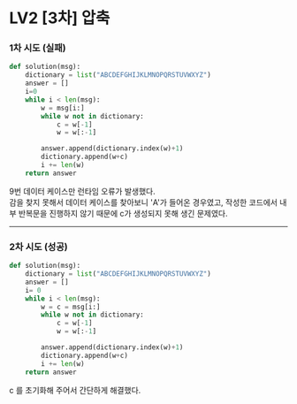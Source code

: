 # LV2 [3차] 압축

### 1차 시도 (실패)
```py
def solution(msg):
    dictionary = list("ABCDEFGHIJKLMNOPQRSTUVWXYZ")
    answer = []
    i=0
    while i < len(msg):
        w = msg[i:]
        while w not in dictionary:
            c = w[-1]
            w = w[:-1]

        answer.append(dictionary.index(w)+1)
        dictionary.append(w+c)
        i += len(w)
    return answer
```
9번 데이터 케이스만 런타임 오류가 발생했다.  
감을 찾지 못해서 데이터 케이스를 찾아보니 'A'가 들어온 경우였고, 작성한 코드에서 내부 반복문을 진행하지 않기 때문에 c가 생성되지 못해 생긴 문제였다.

*****

### 2차 시도 (성공)
```py
def solution(msg):
    dictionary = list("ABCDEFGHIJKLMNOPQRSTUVWXYZ")
    answer = []
    i= 0
    while i < len(msg):
        w = c = msg[i:]
        while w not in dictionary:
            c = w[-1]
            w = w[:-1]

        answer.append(dictionary.index(w)+1)
        dictionary.append(w+c)
        i += len(w)
    return answer
```
c 를 초기화해 주어서 간단하게 해결했다.